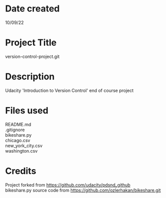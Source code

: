 # Date created
10/09/22

# Project Title
version-control-project.git

# Description
Udacity 'Introduction to Version Control' end of course project

# Files used
README.md  
.gitignore  
bikeshare.py  
chicago.csv  
new_york_city.csv  
washington.csv

# Credits
Project forked from https://github.com/udacity/pdsnd_github  
bikeshare.py source code from https://github.com/ozlerhakan/bikeshare.git
